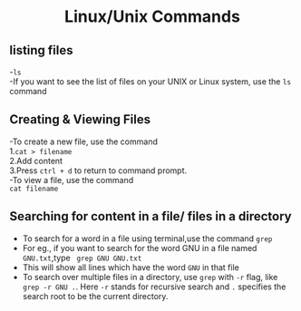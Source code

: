 <h1 align="center">Linux/Unix Commands</h1>

## listing files
-`ls`\
-If you want to see the list of files on your UNIX or Linux system, use the `ls` command

## Creating & Viewing Files
-To create a new file, use the command\
1.`cat > filename`\
2.Add content\
3.Press `ctrl + d` to return to command prompt.\
-To view a file, use the command\
`cat filename`

## Searching for content in a file/ files in a directory
- To search for a word in a file using terminal,use the command ```grep```
- For eg., if you want to search for the word GNU in a file named ```GNU.txt```,type ``` grep GNU GNU.txt```
- This will show all lines which have the word ```GNU``` in that file
- To search over multiple files in a directory, use ```grep``` with ```-r``` flag, like ``` grep -r GNU .```. Here ```-r``` stands for recursive search and ```.``` specifies the search root to be the current directory.



